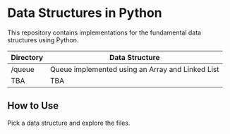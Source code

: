 # Data Structures in Python

This repository contains implementations for the fundamental data structures using Python. 

| Directory | Data Structure |
| --- | --- |
| /queue | Queue implemented using an Array and Linked List |
| TBA | TBA |

## How to Use
Pick a data structure and explore the files. 

